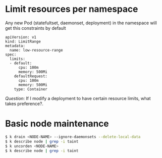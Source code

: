 # Limit resources per namespace

Any new Pod (statefultset, daemonset, deployment) in the namespace will get this constraints by default
```
apiVersion: v1
kind: LimitRange
metadata:
  name: low-resource-range
spec:
  limits:
  - default:
      cpu: 100m
      memory: 500Mi
    defaultRequest:
      cpu: 100m
      memory: 500Mi
    type: Container
```

*Question*: If I modify a deployment to have certain resource limits, what takes preference?.


# Basic node maintenance 

```bash
$ k drain <NODE-NAME> --ignore-daemonsets --delete-local-data
$ k describe node | grep -i taint
$ k uncorden <NODE-NAME>
$ k describe node | grep -i taint
```
